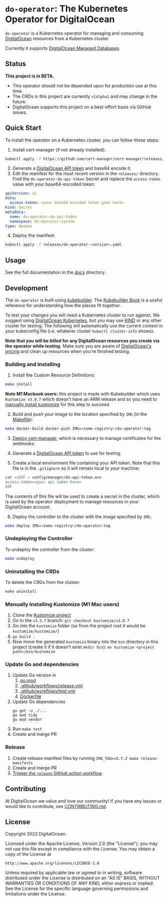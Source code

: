 # `do-operator`: The Kubernetes Operator for DigitalOcean

`do-operator` is a Kubernetes operator for managing and consuming [DigitalOcean](https://www.digitalocean.com/) resources from a Kubernetes cluster.

Currently it supports [DigitalOcean Managed Databases](https://www.digitalocean.com/products/managed-databases).

## Status

**This project is in BETA.**

* This operator should not be depended upon for production use at this time.
* The CRDs in this project are currently `v1alpha1` and may change in the future.
* DigitalOcean supports this project on a best-effort basis via GitHub issues.

## Quick Start

To install the operator on a Kubernetes cluster, you can follow these steps:

1. Install cert-manager (if not already installed):
```sh
kubectl apply -f https://github.com/cert-manager/cert-manager/releases/download/v1.9.1/cert-manager.yaml
```
2. Generate a [DigitalOcean API token](https://docs.digitalocean.com/reference/api/create-personal-access-token/) and base64 encode it.
3. Edit the manifest for the most recent version in the `releases/` directory. Find the `do-operator-do-api-token` Secret and replace the `access-token` value with your base64-encoded token:
```yaml
apiVersion: v1
data:
  access-token: <your base64-encoded token goes here>
kind: Secret
metadata:
  name: do-operator-do-api-token
  namespace: do-operator-system
type: Opaque
```
4. Deploy the manifest:
```sh
kubectl apply -f releases/do-operator-<version>.yaml
```

## Usage

See the full documentation in the [docs](docs/) directory.

## Development

The `do-operator` is built using [kubebuilder](https://github.com/kubernetes-sigs/kubebuilder).
The [Kubebuilder Book](https://book.kubebuilder.io/) is a useful reference for understanding how the pieces fit together.

To test your changes you will need a Kubernetes cluster to run against.
We suggest using [DigitalOcean Kubernetes](https://docs.digitalocean.com/products/kubernetes/), but you may use [KIND](https://sigs.k8s.io/kind) or any other cluster for testing.
The following will automatically use the current context in your kubeconfig file (i.e. whatever cluster `kubectl cluster-info` shows).

**Note that you will be billed for any DigitalOcean resources you create via the operator while testing.**
Make sure you are aware of [DigitalOcean's pricing](https://www.digitalocean.com/pricing) and clean up resources when you're finished testing.

### Building and Installing

1. Install the Custom Resource Definitions:

```sh
make install
```

**Note M1 Macbook users:** this project is made with Kubebuilder which uses `Kustomize v3.8.7` which doesn't have an ARM release and so you need to [manually install kustomize](#manually-installing-kustomize-m1-mac-users) for this step to succeed

2. Build and push your image to the location specified by `IMG` (in the [Makefile](Makefile)):

```sh
make docker-build docker-push IMG=<some-registry>/do-operator:tag
```

3. [Deploy cert-manager](https://cert-manager.io/docs/installation/), which is necessary to manage certificates for the webhooks.

4. Generate a [DigitalOcean API token](https://docs.digitalocean.com/reference/api/create-personal-access-token/) to use for testing.

5. Create a local environment file containing your API token. Note that this file is in the `.gitignore` so it will remain local to your machine:

```sh
cat <<EOF > config/manager/do-api-token.env
access-token=<your api token here>
EOF
```

The contents of this file will be used to create a secret in the cluster, which is used by the operator deployment to manage resources in your DigitalOcean account.

6. Deploy the controller to the cluster with the image specified by `IMG`:

```sh
make deploy IMG=<some-registry>/do-operator:tag
```

### Undeploying the Controller

To undeploy the controller from the cluster:

```sh
make undeploy
```

### Uninstalling the CRDs

To delete the CRDs from the cluster:

```sh
make uninstall
```

### Manually Installing Kustomize (M1 Mac users)
1. Clone the [Kustomize project](https://github.com/kubernetes-sigs/kustomize)
2. Go to the `v3.5.7` branch: `git checkout kustomize/v3.8.7`
3. Go into the `kustomize` folder (so from the project root it would be `kustomize/kustomize/`)
4. `go build .`
5. Now move the generated `kustomize` binary into the `bin` directory in this project (create it if it doesn't exist `mkdir bin`): `mv kustomize <project path>/bin/kustomize`

### Update Go and dependencies
1. Update Go version in
   1. [go.mod](./go.mod)
   2. [.github/workflows/release.yml](./.github/workflows/release.yml)
   3. [.github/workflows/test.yml](./.github/workflows/test.yml)
   4. [Dockerfile](./Dockerfile)
2. Update Go dependencies
   ```shell
   go get -u ./...
   go mod tidy
   go mod vendor
   ```
3. Run `make test`
4. Create and merge PR

### Release
1. Create release manifest files by running `IMG_TAG=vX.Y.Z make release-manifests`
2. Create and merge PR
3. [Trigger the `release` GitHub action workflow](https://github.com/digitalocean/do-operator/actions/workflows/release.yml)

## Contributing

At DigitalOcean we value and love our community!
If you have any issues or would like to contribute, see [CONTRIBUTING.md](CONTRIBUTING.md).

## License

Copyright 2022 DigitalOcean.

Licensed under the Apache License, Version 2.0 (the "License");
you may not use this file except in compliance with the License.
You may obtain a copy of the License at

    http://www.apache.org/licenses/LICENSE-2.0

Unless required by applicable law or agreed to in writing, software
distributed under the License is distributed on an "AS IS" BASIS,
WITHOUT WARRANTIES OR CONDITIONS OF ANY KIND, either express or implied.
See the License for the specific language governing permissions and
limitations under the License.


